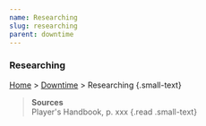 ```yaml
---
name: Researching
slug: researching
parent: downtime
---
```

### Researching
[Home](dm-operations-center) > [Downtime](downtime) > Researching {.small-text}



> **Sources** <br/>
> Player's Handbook, p. xxx
{.read .small-text}